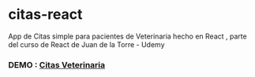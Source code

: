 # citas-react

App de Citas simple para pacientes de Veterinaria hecho en React , parte del curso de React de Juan de la Torre - Udemy

### DEMO : [Citas Veterinaria](https://git-citas-react.netlify.app/)


